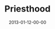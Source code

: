 ---
layout: message
category: message
series: "Saints & Scoundrels"
title: "Priesthood"
date: 2013-01-12-00-00
message_id: 763
audio-description: "Brian Tome talks about priesthood."
audio: "http://www.crossroads.net/players/media/hq/saintsandscoundrels-02.mp3"
audio-title: "Priesthood"
audio-duration: "46:00"
program-description: "Program"
program: "http://www.crossroads.net/players/media/hq/01_12-13_13Program_Lo.pdf"
program-title: "Priesthood"
video-description: "Brian Tome talks about priesthood."
video-title: "Priesthood"
video: "https://s3.amazonaws.com/crossroadsvideomessages/saintsandscoundrels-02.mp4"
video-poster: "https://www.crossroads.net/uploadedfiles/saintsandscoundrels-02-still.jpg"
---